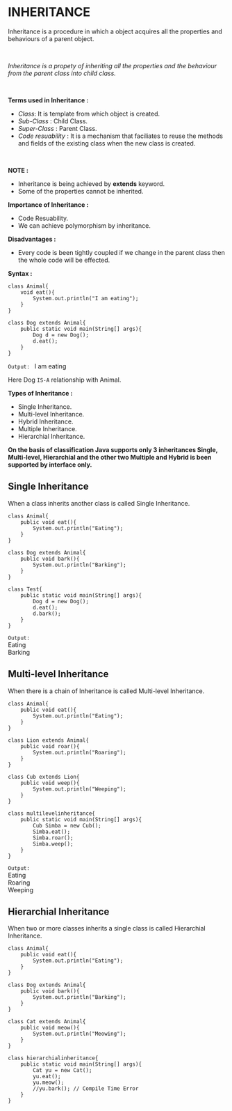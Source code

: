 # INHERITANCE

Inheritance is a procedure in which a object acquires all the properties and behaviours of a parent object.

<br>

_Inheritance is a propety of inheriting all the properties and the behaviour from the parent class into child class._

<br>

**Terms used in Inheritance :**

 * *Class*: It is template from which object is created.
 * *Sub-Class* : Child Class.
 * *Super-Class* : Parent Class.
 * *Code resuability* : It is a mechanism that faciliates to reuse the methods and fields of the existing class when the new class is created.

<br>

**NOTE :**

* Inheritance is being achieved by **extends** keyword.
* Some of the properties cannot be inherited.

**Importance of Inheritance :**

* Code Resuability.
* We can achieve polymorphism by inheritance.

**Disadvantages :**

* Every code is been tightly coupled if we change in the parent class then the whole code will be effected.

**Syntax :**

```
class Animal{
    void eat(){
        System.out.println("I am eating");
    }
}

class Dog extends Animal{
    public static void main(String[] args){
        Dog d = new Dog();
        d.eat();
    }
}
```

```Output: ``` I am eating

Here Dog ```IS-A``` relationship with Animal.

**Types of Inheritance :**

* Single Inheritance.
* Multi-level Inheritance.
* Hybrid Inheritance.
* Multiple Inheritance.
* Hierarchial Inheritance.

**On the basis of classification Java supports only 3 inheritances Single, Multi-level, Hierarchial and the other two Multiple and Hybrid is been supported by interface only.**

## Single Inheritance

When a class inherits another class is called Single Inheritance.

```
class Animal{
    public void eat(){
        System.out.println("Eating");
    }
}

class Dog extends Animal{
    public void bark(){
        System.out.println("Barking");
    }
}

class Test{
    public static void main(String[] args){
        Dog d = new Dog();
        d.eat();
        d.bark();
    }
}
```

```Output:``` <br>
Eating <br>
Barking

## Multi-level Inheritance

When there is a chain of Inheritance is called Multi-level Inheritance.

```
class Animal{
    public void eat(){
        System.out.println("Eating");
    }
}

class Lion extends Animal{
    public void roar(){
        System.out.println("Roaring");
    }
}

class Cub extends Lion{
    public void weep(){
        System.out.println("Weeping");
    }
}

class multilevelinheritance{
    public static void main(String[] args){
        Cub Simba = new Cub();
        Simba.eat();
        Simba.roar();
        Simba.weep();
    }
}
```

```Output:``` <br>
Eating<br>
Roaring<br>
Weeping<br>

## Hierarchial Inheritance

When two or more classes inherits a single class is called Hierarchial Inheritance.

```
class Animal{
    public void eat(){
        System.out.println("Eating");
    }
}

class Dog extends Animal{
    public void bark(){
        System.out.println("Barking");
    }
}

class Cat extends Animal{
    public void meow(){
        System.out.println("Meowing");
    }
}

class hierarchialinheritance{
    public static void main(String[] args){
        Cat yu = new Cat();
        yu.eat();
        yu.meow();
        //yu.bark(); // Compile Time Error
    }
}
```